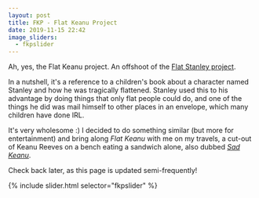 ```yaml
---
layout: post
title: FKP - Flat Keanu Project 
date: 2019-11-15 22:42
image_sliders:
  - fkpslider
---
```


  Ah, yes, the Flat Keanu project. An offshoot of the <a href="https://en.wikipedia.org/wiki/Flat_Stanley">Flat Stanley project</a>.
  
  In a nutshell, it's a reference to a children's book about a character named Stanley and how he was tragically flattened. Stanley used this to his advantage by doing things that only flat people could do, and one of the things he did was mail himself to other places in an envelope, which many children have done IRL.

  It's very wholesome :) I decided to do something similar (but more for entertainment) and bring along *Flat Keanu* with me on my travels, a cut-out of Keanu Reeves on a bench eating a sandwich alone, also dubbed <a href="https://knowyourmeme.com/memes/sad-keanu">*Sad Keanu*</a>.

  Check back later, as this page is updated semi-frequently! 

{% include slider.html selector="fkpslider" %}